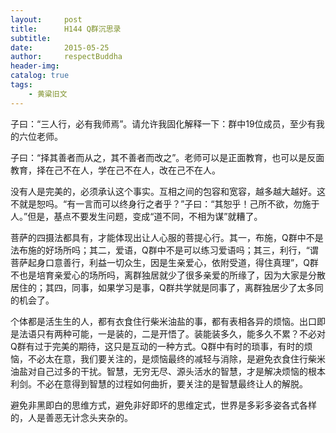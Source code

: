 ```yaml
---
layout:     post
title:      H144 Q群沉思录
subtitle:   
date:       2015-05-25
author:     respectBuddha
header-img: 
catalog: true
tags:
    - 黄粱旧文
---
```


子曰：“三人行，必有我师焉”。请允许我固化解释一下：群中19位成员，至少有我的六位老师。

子曰：“择其善者而从之，其不善者而改之”。老师可以是正面教育，也可以是反面教育，择在己不在人，学在己不在人，改在己不在人。

没有人是完美的，必须承认这个事实。互相之间的包容和宽容，越多越大越好。这不就是恕吗。“有一言而可以终身行之者乎？”子曰：“其恕乎！己所不欲，勿施于人。”但是，基点不要发生问题，变成“道不同，不相为谋”就糟了。

菩萨的四摄法都具有，才能体现出让人心服的菩提心行。其一，布施，Q群中不是法布施的好场所吗；其二，爱语，Q群中不是可以练习爱语吗；其三，利行，“谓菩萨起身口意善行，利益一切众生，因是生亲爱心，依附受道，得住真理”，Q群不也是培育亲爱心的场所吗，离群独居就少了很多亲爱的所缘了，因为大家是分散居住的；其四，同事，如果学习是事，Q群共学就是同事了，离群独居少了太多同的机会了。

个体都是活生生的人，都有衣食住行柴米油盐的事，都有表相各异的烦恼。出口即是法语只有两种可能，一是装的，二是开悟了。装能装多久，能多久不累？不必对Q群有过于完美的期待，这只是互动的一种方式。Q群中有时的琐事，有时的烦恼，不必太在意，我们要关注的，是烦恼最终的减轻与消除，是避免衣食住行柴米油盐对自己过多的干扰。智慧，无穷无尽、源头活水的智慧，才是解决烦恼的根本利剑。不必在意得到智慧的过程如何曲折，要关注的是智慧最终让人的解脱。

避免非黑即白的思维方式，避免非好即坏的思维定式，世界是多彩多姿各式各样的，人是善恶无计念头夹杂的。